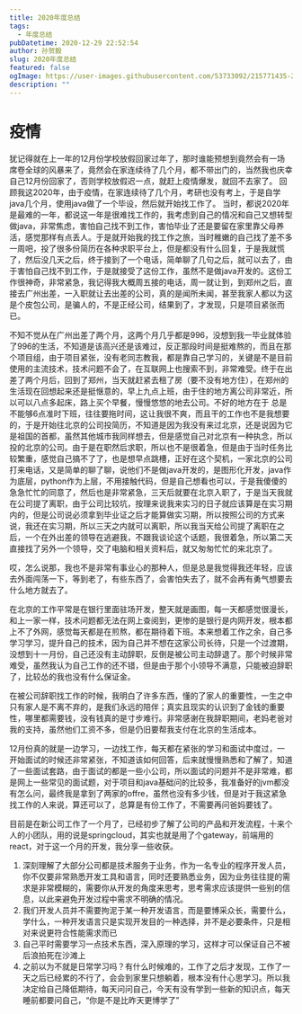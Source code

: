 ```yaml
---
title: 2020年度总结
tags:
  - 年度总结
pubDatetime: 2020-12-29 22:52:54
author: 孙贺毅
slug: 2020年度总结
featured: false
ogImage: https://user-images.githubusercontent.com/53733092/215771435-25408246-2309-4f8b-a781-1f3d93bdf0ec.png
description: ""
---
```


# 疫情

犹记得就在上一年的12月份学校放假回家过年了，那时谁能预想到竟然会有一场席卷全球的风暴来了，竟然会在家连续待了几个月，都不带出门的，当然我也庆幸自己12月份回家了，否则学校放假迟一点，就赶上疫情爆发，就回不去家了。
回顾我这2020年，由于疫情，在家连续待了几个月，考研也没有考上，于是自学java几个月，使用java做了一个毕设，然后就开始找工作了。
当时，都说2020年是最难的一年，都说这一年是很难找工作的，我考虑到自己的情况和自己又想转型做java，非常焦虑，害怕自己找不到工作，害怕毕业了还是要留在家里靠父母养活，感觉那样有点丢人。于是就开始我的找工作之旅，当时稚嫩的自己找了差不多一周吧，投了很多份简历在各种求职平台上，但是都没有什么回复，于是我就慌了，然后没几天之后，终于接到了一个电话，简单聊了几句之后，就可以去了，由于害怕自己找不到工作，于是就接受了这份工作，虽然不是做java开发的。这份工作很神奇，非常紧急，我记得我大概周五接的电话，周一就让到，到郑州之后，直接去广州出差，一入职就让去出差的公司，真的是闻所未闻，甚至我家人都以为这是个皮包公司，是骗人的，不是正经公司，结果到了，才发现，只是项目紧张而已。

不知不觉从在广州出差了两个月，这两个月几乎都是996，没想到我一毕业就体验了996的生活，不知道是该高兴还是该难过，反正那段时间是挺难熬的，而且在那个项目组，由于项目紧张，没有老同志教我，都是靠自己学习的，关键是不是目前使用的主流技术，技术问题不会了，在互联网上也搜索不到，非常难受。终于在出差了两个月后，回到了郑州，当天就赶紧去租了房（要不没有地方住），在郑州的生活现在回想起来还是挺惬意的，早上九点上班，由于住的地方离公司非常近，所以可以八点多起床，路上买个早餐，慢慢悠悠的地去公司。不好的地方在于 总是不能够6点准时下班，往往要拖时间，这让我很不爽，而且干的工作也不是我想要的，于是开始往北京的公司投简历，不知道是因为我没有来过北京，还是说因为它是祖国的首都，虽然其他城市我同样想去，但是感觉自己对北京有一种执念，所以投的北京的公司。由于是在职然后求职，所以也不是很着急，但是由于当时任务比较繁重，感觉自己搞不了了，也是想早点跳槽，正好在这个契机，一家北京的公司打来电话，又是简单的聊了聊，说他们不是做java开发的，是图形化开发，java作为底层，python作为上层，不用接触代码，但是自己想看也可以，于是我傻傻的急急忙忙的同意了，然后也是非常紧急，三天后就要在北京入职了，于是当天我就在公司提了离职，由于公司比较坑，按理来说我来实习的日子就应该算是在实习期内的，但是公司说必须拿到毕业证之后才能算做实习期，所以按照公司的方式来说，我还在实习期，所以三天之内就可以离职，所以我当天给公司提了离职在之后，一个在外出差的领导在逃避我，不跟我谈论这个话题，我很着急，所以第二天直接找了另外一个领导，交了电脑和相关资料后，就又匆匆忙忙的来北京了。

哎，怎么说那，我也不是非常有事业心的那种人，但是总是我觉得我还年轻，应该去外面闯荡一下，等到老了，有些东西了，会害怕失去了，就不会再有勇气想要去什么地方就去了。

在北京的工作平常是在银行里面驻场开发，整天就是画图，每一天都感觉很漫长，和上一家一样，技术问题都无法在网上查阅到，更惨的是银行是内网开发，根本都上不了外网，感觉每天都是在煎熬，都在期待着下班。本来想着工作之余，自己多学习学习，提升自己的技术，因为自己并不想在这家公司长待，只是一个过渡期，没想到十一月份，自己还没有主动辞职，反倒是被公司主动辞退了。那个时候非常难受，虽然我认为自己工作的还不错，但是由于那个小领导不满意，只能被迫辞职了，比较怂的我也没有什么保证金。

在被公司辞职找工作的时候，我明白了许多东西，懂的了家人的重要性，一生之中只有家人是不离不弃的，是我们永远的陪伴；真实且现实的认识到了金钱的重要性，哪里都需要钱，没有钱真的是寸步难行。非常感谢在我辞职期间，老妈老爸对我的支持，虽然他们工资不多，但是仍旧要帮我支付在北京的生活成本。

12月份真的就是一边学习，一边找工作，每天都在紧张的学习和面试中度过，一开始面试的时候还非常紧张，不知道该如何回答，后来就慢慢熟悉和了解了，知道了一些面试套路，由于面试的都是一些小公司，所以面试的问题并不是非常难，都是网上一些常见的面试题，对于项目和java基础问的比较多，我准备好的jvm都没有怎么问，最终我是拿到了两家的offre，虽然也没有多少钱，但是对于我这紧急找工作的人来说，算还可以了，总算是有份工作了，不需要再问爸妈要钱了。

目前是在新公司工作了一个月了，已经初步了解了公司的产品和开发流程，十来个人的小团队，用的说是springcloud，其实也就是用了个gateway，前端用的react，对于这一个月的开发，我分享一些收获。

1. 深刻理解了大部分公司都是技术服务于业务，作为一名专业的程序开发人员，你不仅要非常熟悉开发工具和语言，同时还要熟悉业务，因为业务往往提的需求是非常模糊的，需要你从开发的角度来思考，思考需求应该提供一些别的信息，以此来避免开发过程中需求不明确的情况。
2. 我们开发人员并不需要拘泥于某一种开发语言，而是要博采众长，需要什么，学什么，一种开发语言只是实现开发目的一种选择，并不是必要条件，只是相对来说更符合性能需求而已
3. 自己平时需要学习一点技术东西，深入原理的学习，这样才可以保证自己不被后浪拍死在沙滩上
4. 之前以为不就是日常学习吗？有什么时候难的，工作了之后才发现，工作了一天之后已经累的不行了，会会到家里只想躺着，根本没有什心思学习。所以我决定给自己降低期待，每天问问自己，今天有没有学到一些新的知识点，每天睡前都要问自己，“你是不是比昨天更博学了”
